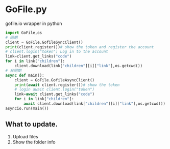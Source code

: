 # GoFile.py
gofile.io wrapper in python
```py
import GoFile,os
# 同期
client = GoFile.GofileSyncClient()
print(client.register())# show the token and register the account
# client.login("token") Log in to the account
link=client.get_links("code")
for i in link["children"]:
    client.download(link["children"][i]["link"],os.getcwd())
# 非同期
async def main():
    client = GoFile.GofileAsyncClient()
    print(await client.register())# show the token
    # login await client.login("token")
    link=await client.get_links("code")
    for i in link["children"]:
        await client.download(link["children"][i]["link"],os.getcwd())
asyncio.run(main())
```
## What to update.
1. Upload files
2. Show the folder info

